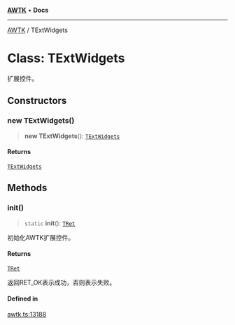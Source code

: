 [**AWTK**](../README.md) • **Docs**

***

[AWTK](../globals.md) / TExtWidgets

# Class: TExtWidgets

扩展控件。

## Constructors

### new TExtWidgets()

> **new TExtWidgets**(): [`TExtWidgets`](TExtWidgets.md)

#### Returns

[`TExtWidgets`](TExtWidgets.md)

## Methods

### init()

> `static` **init**(): [`TRet`](../enumerations/TRet.md)

初始化AWTK扩展控件。

#### Returns

[`TRet`](../enumerations/TRet.md)

返回RET_OK表示成功，否则表示失败。

#### Defined in

[awtk.ts:13188](https://github.com/zlgopen/awtk-binding/blob/a700388ad7cc060c10001c4cf776a40433e0a4e7/tools/code_gen/js/output/awtk.ts#L13188)
